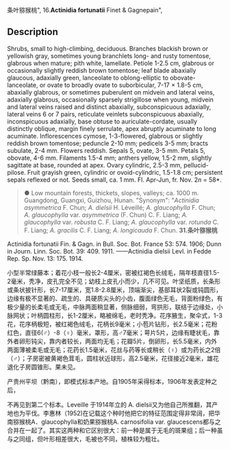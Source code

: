 条叶猕猴桃",
16.**Actinidia fortunatii** Finet & Gagnepain",

## Description
Shrubs, small to high-climbing, deciduous. Branches blackish brown or yellowish gray, sometimes young branchlets long- and rusty tomentose, glabrous when mature; pith white, lamellate. Petiole 1-2.5 cm, glabrous or occasionally slightly reddish brown tomentose; leaf blade abaxially glaucous, adaxially green, lanceolate to oblong-elliptic to obovate-lanceolate, or ovate to broadly ovate to suborbicular, 7-17 × 1.8-5 cm, abaxially glabrous, or sometimes puberulent on midvein and lateral veins, adaxially glabrous, occasionally sparsely strigillose when young, midvein and lateral veins raised and distinct abaxially, subconspicuous adaxially, lateral veins 6 or 7 pairs, reticulate veinlets subconspicuous abaxially, inconspicuous adaxially, base obtuse to auriculate-cordate, usually distinctly oblique, margin finely serrulate, apex abruptly acuminate to long acuminate. Inflorescences cymose, 1-3-flowered, glabrous or slightly reddish brown tomentose; peduncle 2-10 mm; pedicels 3-5 mm; bracts subulate, 2-4 mm. Flowers reddish. Sepals 5, ovate, 3-5 mm. Petals 5, obovate, 4-6 mm. Filaments 1.5-4 mm; anthers yellow, 1.5-2 mm, slightly sagittate at base, rounded at apex. Ovary cylindric, 2.5-3 mm, pellucid-pilose. Fruit grayish green, cylindric or ovoid-cylindric, 1.5-1.8 cm; persistent sepals reflexed or not. Seeds small, ca. 1 mm. Fl. Apr-Jun, fr. Nov. 2*n* = 58*.

> ●  Low mountain forests, thickets, slopes, valleys; ca. 1000 m. Guangdong, Guangxi, Guizhou, Hunan.
  "Synonym": "*Actinidia asymmetrica* F. Chun; *A. dielsii* H. Léveillé; *A. glaucophylla* F. Chun; *A. glaucophylla* var. *asymmetrica* (F. Chun) C. F. Liang; *A. glaucophylla* var. *robusta* C. F. Liang; *A. glaucophylla* var. *rotunda* C. F. Liang; *A. gracilis* C. F. Liang; *A. longicauda* F. Chun.
**31.条叶猕猴桃**

Actinidia fortunatii Fin. & Gagn. in Bull. Soc. Bot. France 53: 574. 1906; Dunn in Journ. Linn. Soc. Bot. 39: 409. 1911. ——Actinidia dielsii Levl. in Fedde Rep. Sp. Nov. 13: 175. 1914.

小型半常绿藤本；着花小枝一般长2-4厘米，密被红褐色长绒毛，隔年枝直径1.5-2毫米，秃净，皮孔完全不见；幼枝上皮孔小而少，几不可见。叶坚纸质，长条形或条状披针形，长7-17厘米，宽1.8-2.8厘米，顶端渐尖，基部耳状2裂或钝圆形，边缘有极不显著的、疏生的、具硬质尖头的小齿，腹面绿色无毛，背面粉绿色，有极少量的长柔毛或无毛，中脉两面稍显著，侧脉细弱，弯拱形，联结于边缘处，小脉网状；叶柄圆柱形，长1-2厘米，略被绵毛，老时秃净。花序腋生，聚伞式，1-3花，花序柄极短，被红褐色绒毛，花柄长9毫米；小苞片钻形，长2.5毫米；花粉红色，直径6(♂）-8（♀）毫米，罩形，高♂7毫米；萼片5片，边缘有睫状毛，靠外者卵形钝尖，靠内者较长，两面均无毛；花瓣5片，倒卵形，长5.5毫米，内外两面薄被柔毛或无毛；花药长1.5毫米，花丝与药等长或稍长（♀）或为药长之2倍（♂）；子房密被黄褐色茸毛，圆柱状近球形，高2.5毫米，花径接近2毫米，雄花退化子房圆锥形。果未见。

产贵州平坝（黔南），即模式标本产地。自1905年采得标本，1906年发表定种之后，

不再见到第二个标本。Leveille 于1914年立的 A. dielsii又为他自己所推翻，其产地也为平伐。李惠林（1952)在记载这个种时他把它的特征范围定得非常阔，把华南猕猴桃A．glaucophylla和奶果猕猴桃A. carnosifolia var. glaucescens都与之合并在一起了。其实这两种和它区别很大：前一种是属于无毛的斑果组；后一种虽与之同组，但叶形相差很大，毛被也不同，植株较为粗壮。
